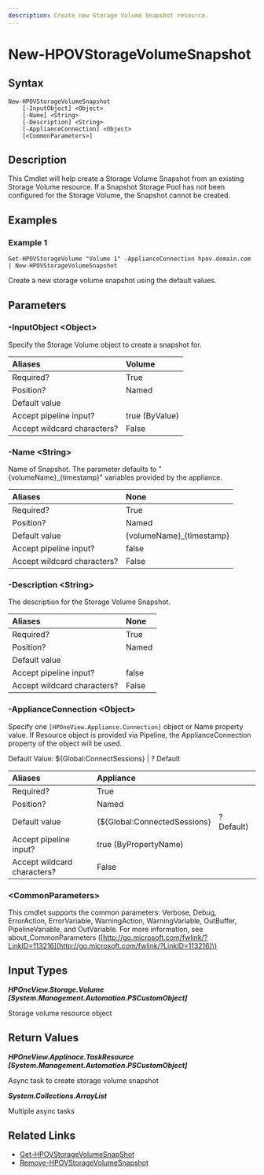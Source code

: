 ```yaml
---
description: Create new Storage Volume Snapshot resource.
---
```


# New-HPOVStorageVolumeSnapshot

## Syntax

```text
New-HPOVStorageVolumeSnapshot
    [-InputObject] <Object>
    [-Name] <String>
    [-Description] <String>
    [-ApplianceConnection] <Object>
    [<CommonParameters>]
```

## Description

This Cmdlet will help create a Storage Volume Snapshot from an existing Storage Volume resource. If a Snapshot Storage Pool has not been configured for the Storage Volume, the Snapshot cannot be created.

## Examples

### Example 1

```text
Get-HPOVStorageVolume "Volume 1" -ApplianceConnection hpov.domain.com | New-HPOVStorageVolumeSnapshot
```

Create a new storage volume snapshot using the default values.

## Parameters

### -InputObject &lt;Object&gt;

Specify the Storage Volume object to create a snapshot for.

| Aliases | Volume |
| :--- | :--- |
| Required? | True |
| Position? | Named |
| Default value |  |
| Accept pipeline input? | true \(ByValue\) |
| Accept wildcard characters? | False |

### -Name &lt;String&gt;

Name of Snapshot. The parameter defaults to "{volumeName}\_{timestamp}" variables provided by the appliance.

| Aliases | None |
| :--- | :--- |
| Required? | True |
| Position? | Named |
| Default value | {volumeName}\_{timestamp} |
| Accept pipeline input? | false |
| Accept wildcard characters? | False |

### -Description &lt;String&gt;

The description for the Storage Volume Snapshot.

| Aliases | None |
| :--- | :--- |
| Required? | True |
| Position? | Named |
| Default value |  |
| Accept pipeline input? | false |
| Accept wildcard characters? | False |

### -ApplianceConnection &lt;Object&gt;

Specify one `[HPOneView.Appliance.Connection]` object or Name property value. If Resource object is provided via Pipeline, the ApplianceConnection property of the object will be used.

Default Value: ${Global:ConnectSessions} \| ? Default

| Aliases | Appliance |  |
| :--- | :--- | :--- |
| Required? | True |  |
| Position? | Named |  |
| Default value | \(${Global:ConnectedSessions} | ? Default\) |
| Accept pipeline input? | true \(ByPropertyName\) |  |
| Accept wildcard characters? | False |  |

### &lt;CommonParameters&gt;

This cmdlet supports the common parameters: Verbose, Debug, ErrorAction, ErrorVariable, WarningAction, WarningVariable, OutBuffer, PipelineVariable, and OutVariable. For more information, see about\_CommonParameters \([http://go.microsoft.com/fwlink/?LinkID=113216](http://go.microsoft.com/fwlink/?LinkID=113216)\)

## Input Types

_**HPOneView.Storage.Volume \[System.Management.Automation.PSCustomObject\]**_

Storage volume resource object

## Return Values

_**HPOneView.Applinace.TaskResource \[System.Management.Automation.PSCustomObject\]**_

Async task to create storage volume snapshot

_**System.Collections.ArrayList**_ 

Multiple async tasks

## Related Links

* [Get-HPOVStorageVolumeSnapShot](get-hpovstoragevolumesnapshot.md)
* [Remove-HPOVStorageVolumeSnapshot](remove-hpovstoragevolumesnapshot.md)

